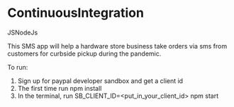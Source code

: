 # ContinuousIntegration
JSNodeJs

This SMS app will help a hardware store business take orders via sms from customers for curbside pickup during the pandemic.

To run:

1. Sign up for paypal developer sandbox and get a client id
2. The first time run npm install
3. In the terminal, run SB_CLIENT_ID=<put_in_your_client_id> npm start

